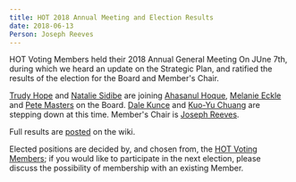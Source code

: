 ```yaml
---
title: HOT 2018 Annual Meeting and Election Results
date: 2018-06-13
Person: Joseph Reeves
---
```


HOT Voting Members held their 2018 Annual General Meeting On JUne 7th, during which we heard an update on the Strategic Plan, and ratified the results of the election for the Board and Member's Chair.

[Trudy Hope](https://www.hotosm.org/people/gertrude-trudy-hope-namitala/) and [Natalie Sidibe](https://www.hotosm.org/people/nathalie-sidibe/) are joining [Ahasanul Hoque](https://www.hotosm.org/people/ahasanul-hoque/), [Melanie Eckle](https://www.hotosm.org/people/melanie-eckle/) and [Pete Masters](https://www.hotosm.org/people/pete-masters/) on the Board. [Dale Kunce](https://www.hotosm.org/people/dale-kunce/) and [Kuo-Yu Chuang](https://www.hotosm.org/people/kuo-yu-slayer-chuang/) are stepping down at this time. Member's Chair is [Joseph Reeves](https://www.hotosm.org/people/joseph-reeves/).

Full results are [posted](https://wiki.openstreetmap.org/wiki/Humanitarian_OSM_Team/Board_Elections_2018) on the wiki.

Elected positions are decided by, and chosen from, the [HOT Voting Members](https://www.hotosm.org/voting-members); if you would like to participate in the next election, please discuss the possibility of membership with an existing Member.
